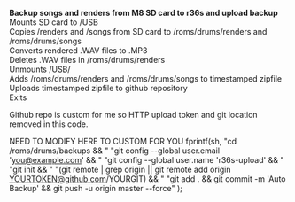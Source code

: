 **Backup songs and renders from M8 SD card to r36s and upload backup** <br>
Mounts SD card to /USB <br>
Copies /renders and /songs from SD card to /roms/drums/renders and /roms/drums/songs <br>
Converts rendered .WAV files to .MP3 <br>
Deletes .WAV files in /roms/drums/renders <br>
Unmounts /USB/ <br>
Adds /roms/drums/renders and /roms/drums/songs to timestamped zipfile <br>
Uploads timestamped zipfile to github repository <br>
Exits <br>

Github repo is custom for me so HTTP upload token and git location removed in this code. <br>

NEED TO MODIFY HERE TO CUSTOM FOR YOU
fprintf(sh,
    "cd /roms/drums/backups && "
    "git config --global user.email 'you@example.com' && "
    "git config --global user.name 'r36s-upload' && "
    "git init && "
    "(git remote | grep origin || git remote add origin YOURTOKEN@github.com/YOURGIT) && "
    "git add . && git commit -m 'Auto Backup' && git push -u origin master --force"
);

